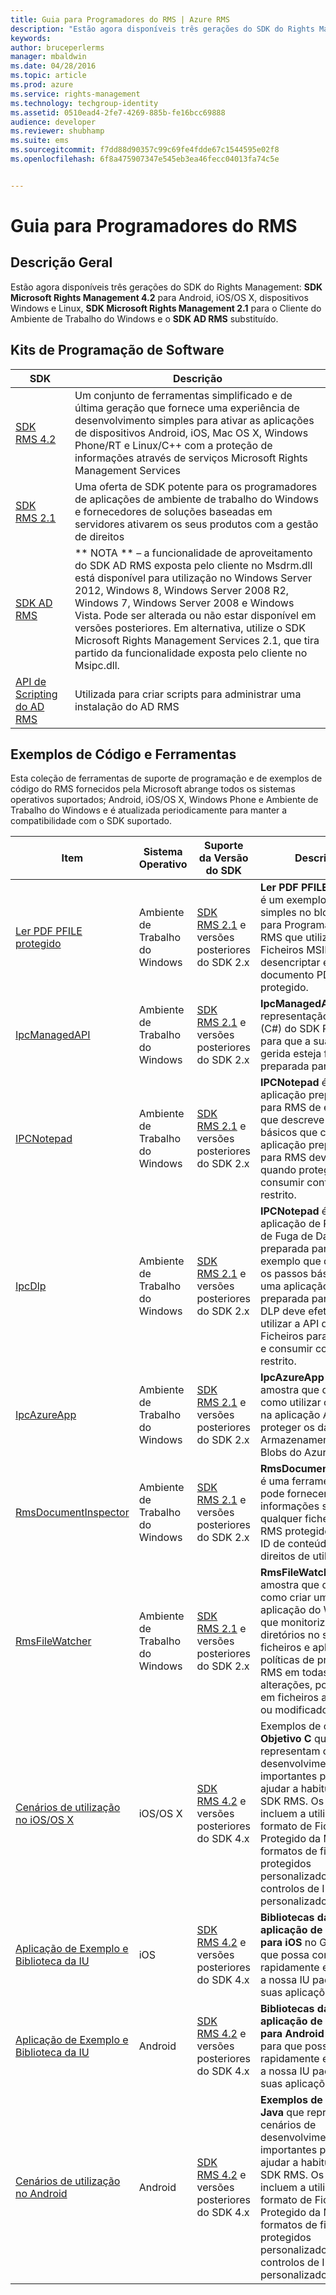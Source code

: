 ```yaml
---
title: Guia para Programadores do RMS | Azure RMS
description: "Estão agora disponíveis três gerações do SDK do Rights Management."
keywords: 
author: bruceperlerms
manager: mbaldwin
ms.date: 04/28/2016
ms.topic: article
ms.prod: azure
ms.service: rights-management
ms.technology: techgroup-identity
ms.assetid: 0510ead4-2fe7-4269-885b-fe16bcc69888
audience: developer
ms.reviewer: shubhamp
ms.suite: ems
ms.sourcegitcommit: f7dd88d90357c99c69fe4fdde67c1544595e02f8
ms.openlocfilehash: 6f8a475907347e545eb3ea46fecc04013fa74c5e


---
```


# Guia para Programadores do RMS

## Descrição Geral ##
Estão agora disponíveis três gerações do SDK do Rights Management: **SDK Microsoft Rights Management 4.2** para Android, iOS/OS X, dispositivos Windows e Linux, **SDK Microsoft Rights Management 2.1** para o Cliente do Ambiente de Trabalho do Windows e o **SDK AD RMS** substituído.

## Kits de Programação de Software ##
| SDK | Descrição |
|------|---------|
| [SDK RMS 4.2](active-directory-rights-management-services-multi-platform-thin-client-sdk-portal.md) | Um conjunto de ferramentas simplificado e de última geração que fornece uma experiência de desenvolvimento simples para ativar as aplicações de dispositivos Android, iOS, Mac OS X, Windows Phone/RT e Linux/C++ com a proteção de informações através de serviços Microsoft Rights Management Services |
| [SDK RMS 2.1](microsoft-information-protection-and-control-client-portal.md) | Uma oferta de SDK potente para os programadores de aplicações de ambiente de trabalho do Windows e fornecedores de soluções baseadas em servidores ativarem os seus produtos com a gestão de direitos|
|[SDK AD RMS]()|** NOTA ** – a funcionalidade de aproveitamento do SDK AD RMS exposta pelo cliente no Msdrm.dll está disponível para utilização no Windows Server 2012, Windows 8, Windows Server 2008 R2, Windows 7, Windows Server 2008 e Windows Vista. Pode ser alterada ou não estar disponível em versões posteriores. Em alternativa, utilize o SDK Microsoft Rights Management Services 2.1, que tira partido da funcionalidade exposta pelo cliente no Msipc.dll.|
|[API de Scripting do AD RMS]()| Utilizada para criar scripts para administrar uma instalação do AD RMS|

## Exemplos de Código e Ferramentas ##
Esta coleção de ferramentas de suporte de programação e de exemplos de código do RMS fornecidos pela Microsoft abrange todos os sistemas operativos suportados; Android, iOS/OS X, Windows Phone e Ambiente de Trabalho do Windows e é atualizada periodicamente para manter a compatibilidade com o SDK suportado.

| Item | Sistema Operativo | Suporte da Versão do SDK | Descrição |
|------|------------------|------------------------|-------------|
| [Ler PDF PFILE protegido](https://blogs.msdn.microsoft.com/rms/2015/11/09/reading-a-pfile-protected-pdf/) | Ambiente de Trabalho do Windows| [SDK RMS 2.1](microsoft-information-protection-and-control-client-portal.md) e versões posteriores do SDK 2.x | **Ler PDF PFILE protegido** é um exemplo de código simples no blogue Área para Programadores do RMS que utiliza a API de Ficheiros MSIPC para desencriptar e abrir um documento PDF PFILE protegido.|
| [IpcManagedAPI](https://github.com/Azure-Samples/active-directory-dotnet-rms) | Ambiente de Trabalho do Windows | [SDK RMS 2.1](microsoft-information-protection-and-control-client-portal.md) e versões posteriores do SDK 2.x | **IpcManagedAPI** é uma representação de .NET (C#) do SDK RMS 2.1 para que a sua aplicação gerida esteja facilmente preparada para RMS.|
| [IPCNotepad](https://code.msdn.microsoft.com/ipcnotepad-sample-f67dae80) | Ambiente de Trabalho do Windows | [SDK RMS 2.1](microsoft-information-protection-and-control-client-portal.md) e versões posteriores do SDK 2.x| **IPCNotepad** é uma aplicação preparada para RMS de exemplo que descreve os passos básicos que cada aplicação preparada para RMS deve efetuar quando proteger e consumir conteúdo restrito.|
| [IpcDlp](https://github.com/Azure-Samples/active-directory-dotnet-rms)|Ambiente de Trabalho do Windows|[SDK RMS 2.1](microsoft-information-protection-and-control-client-portal.md) e versões posteriores do SDK 2.x|**IPCNotepad** é uma aplicação de Proteção de Fuga de Dados preparada para RMS de exemplo que descreve os passos básicos que uma aplicação preparada para RMS DLP deve efetuar ao utilizar a API de Ficheiros para proteger e consumir conteúdo restrito.|
| [IpcAzureApp](https://github.com/Azure-Samples/active-directory-dotnet-rms) | Ambiente de Trabalho do Windows|[SDK RMS 2.1](microsoft-information-protection-and-control-client-portal.md) e versões posteriores do SDK 2.x|**IpcAzureApp** é uma amostra que demonstra como utilizar o SDK RMS na aplicação Azure para proteger os dados no Armazenamento de Blobs do Azure.|
| [RmsDocumentInspector](https://github.com/Azure-Samples/active-directory-dotnet-rms) | Ambiente de Trabalho do Windows|[SDK RMS 2.1](microsoft-information-protection-and-control-client-portal.md) e versões posteriores do SDK 2.x|**RmsDocumentInspector** é uma ferramenta que pode fornecer informações sobre qualquer ficheiro de RMS protegido, tal como ID de conteúdo ou direitos de utilizador.|
| [RmsFileWatcher](https://github.com/Azure-Samples/active-directory-dotnet-rms) | Ambiente de Trabalho do Windows|[SDK RMS 2.1](microsoft-information-protection-and-control-client-portal.md) e versões posteriores do SDK 2.x|**RmsFileWatcher** é uma amostra que demonstra como criar uma aplicação do Windows que monitoriza os diretórios no sistema de ficheiros e aplica políticas de proteção RMS em todas as alterações, por exemplo, em ficheiros adicionados ou modificados.|
| [Cenários de utilização no iOS/OS X](https://msdn.microsoft.com/library/dn758307(v=vs.85).aspx) |iOS/OS X|[SDK RMS 4.2](active-directory-rights-management-services-multi-platform-thin-client-sdk-portal.md) e versões posteriores do SDK 4.x|Exemplos de código do **Objetivo C** que representam cenários de desenvolvimento importantes para o ajudar a habituar-se ao SDK RMS. Os exemplos incluem a utilização do formato de Ficheiro Protegido da Microsoft, formatos de ficheiros protegidos personalizados e controlos de IU personalizados.|
| [Aplicação de Exemplo e Biblioteca da IU](https://github.com/AzureAD/rms-sdk-ui-for-ios) |iOS|[SDK RMS 4.2](active-directory-rights-management-services-multi-platform-thin-client-sdk-portal.md) e versões posteriores do SDK 4.x|**Bibliotecas da IU e aplicação de exemplo para iOS** no GitHub para que possa começar rapidamente e reutilizar a nossa IU padrão nas suas aplicações.|
| [Aplicação de Exemplo e Biblioteca da IU](https://github.com/AzureAD/rms-sdk-ui-for-android) |Android|[SDK RMS 4.2](active-directory-rights-management-services-multi-platform-thin-client-sdk-portal.md) e versões posteriores do SDK 4.x|**Bibliotecas da IU e aplicação de exemplo para Android** no GitHub para que possa começar rapidamente e reutilizar a nossa IU padrão nas suas aplicações.|
| [Cenários de utilização no Android](https://msdn.microsoft.com/en-us/library/dn758246(v=vs.85).aspx) |Android|[SDK RMS 4.2](active-directory-rights-management-services-multi-platform-thin-client-sdk-portal.md) e versões posteriores do SDK 4.x|**Exemplos de código Java** que representam cenários de desenvolvimento importantes para o ajudar a habituar-se ao SDK RMS. Os exemplos incluem a utilização do formato de Ficheiro Protegido da Microsoft, formatos de ficheiros protegidos personalizados e controlos de IU personalizados.|



<!--HONumber=Jun16_HO4-->


